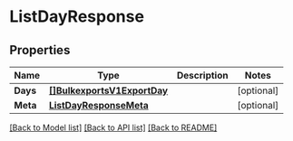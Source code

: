 # ListDayResponse

## Properties

Name | Type | Description | Notes
------------ | ------------- | ------------- | -------------
**Days** | [**[]BulkexportsV1ExportDay**](BulkexportsV1ExportDay.md) |  |[optional] 
**Meta** | [**ListDayResponseMeta**](ListDayResponseMeta.md) |  |[optional] 

[[Back to Model list]](../README.md#documentation-for-models) [[Back to API list]](../README.md#documentation-for-api-endpoints) [[Back to README]](../README.md)


